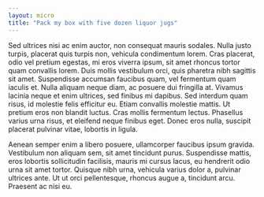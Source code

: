 ```yaml
---
layout: micro
title: "Pack my box with five dozen liquor jugs"
---
```

Sed ultrices nisi ac enim auctor, non consequat mauris sodales. Nulla justo turpis, placerat quis turpis non, vehicula condimentum lorem. Cras placerat, odio vel pretium egestas, mi eros viverra ipsum, sit amet rhoncus tortor quam convallis lorem. Duis mollis vestibulum orci, quis pharetra nibh sagittis sit amet. Suspendisse accumsan faucibus quam, vel fermentum quam iaculis et. Nulla aliquam neque diam, ac posuere dui fringilla at. Vivamus lacinia neque et enim ultrices, sed finibus mi dapibus. Sed interdum quam risus, id molestie felis efficitur eu. Etiam convallis molestie mattis. Ut pretium eros non blandit luctus. Cras mollis fermentum lectus. Phasellus varius urna risus, et eleifend neque finibus eget. Donec eros nulla, suscipit placerat pulvinar vitae, lobortis in ligula.

Aenean semper enim a libero posuere, ullamcorper faucibus ipsum gravida. Vestibulum non aliquam sem, sit amet tincidunt purus. Suspendisse mattis, eros lobortis sollicitudin facilisis, mauris mi cursus lacus, eu hendrerit odio urna sit amet tortor. Quisque nibh urna, vehicula varius dolor a, pulvinar ultrices ante. Ut ut orci pellentesque, rhoncus augue a, tincidunt arcu. Praesent ac nisi eu.